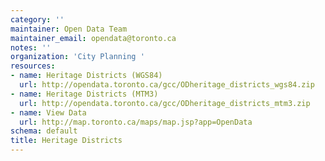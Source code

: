 ```yaml
---
category: ''
maintainer: Open Data Team
maintainer_email: opendata@toronto.ca
notes: ''
organization: 'City Planning '
resources:
- name: Heritage Districts (WGS84)
  url: http://opendata.toronto.ca/gcc/ODheritage_districts_wgs84.zip
- name: Heritage Districts (MTM3)
  url: http://opendata.toronto.ca/gcc/ODheritage_districts_mtm3.zip
- name: View Data
  url: http://map.toronto.ca/maps/map.jsp?app=OpenData
schema: default
title: Heritage Districts
---
```

